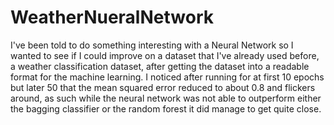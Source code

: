 # WeatherNueralNetwork
I've been told to do something interesting with a Neural Network so I wanted to see if I could improve on a dataset that
I've already used before, a weather classification dataset, after getting the dataset into a readable format for the machine
learning. I noticed after running for at first 10 epochs but later 50 that the mean squared error reduced to about 0.8 and 
flickers around, as such while the neural network was not able to outperform either the bagging classifier or the random
forest it did manage to get quite close.
